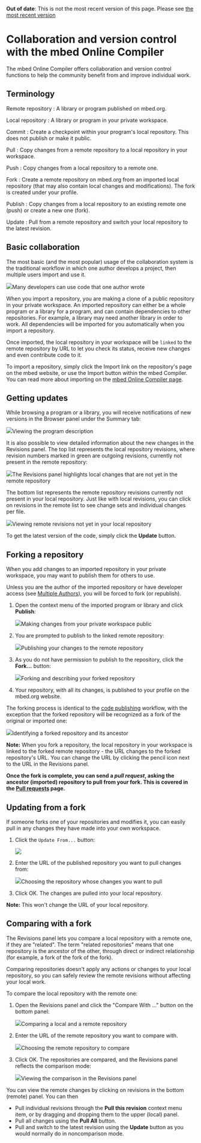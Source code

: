 <span class="warnings">**Out of date**: This is not the most recent version of this page. Please see [the most recent version](https://os.mbed.com/docs/latest/tools/collab-online-comp.html)</span>
# Collaboration and version control with the mbed Online Compiler

The mbed Online Compiler offers collaboration and version control functions to help the community benefit from and improve individual work.

## Terminology

Remote repository
:	A library or program published on mbed.org.

Local repository
:	A library or program in your private workspace. 

Commit
:	Create a checkpoint within your program's local repository. This does not publish or make it public.

Pull
:	Copy changes from a remote repository to a local repository in your workspace.

Push
:	Copy changes from a local repository to a remote one.

Fork
:	Create a remote repository on mbed.org from an imported local repository (that may also contain local changes and modifications). The fork is created under your profile.

Publish
:	Copy changes from a local repository to an existing remote one (push) or create a new one (fork).

Update
:	Pull from a remote repository and switch your local repository to the latest revision.

## Basic collaboration

The most basic (and the most popular) usage of the collaboration system is the traditional workflow in which one author develops a project, then multiple users import and use it.

<span class="images">![](images/basic_collab.png)<span>Many developers can use code that one author wrote</span></span>

When you import a repository, you are making a clone of a public repository in your private workspace. An imported repository can either be a whole program or a library for a program, and can contain dependencies to other repositories. For example, a library may need another library in order to work. All dependencies will be imported for you automatically when you import a repository.

Once imported, the local repository in your workspace will be `linked` to the remote repository by URL to let you check its status, receive new changes and even contribute code to it.

To import a repository, simply click the Import link on the repository's page on the mbed website, or use the Import button within the mbed Compiler. You can read more about importing on the [mbed Online Compiler page](../dev_tools/online_comp.md).

## Getting updates

While browsing a program or a library, you will receive notifications of new versions in the Browser panel under the Summary tab:

<span class="images">![](images/updates.png)<span>Viewing the program description</span></span>

It is also possible to view detailed information about the new changes in the Revisions panel. The top list represents the local repository revisions, where revision numbers marked in green are outgoing revisions, currently not present in the remote repository:

<span class="images">![](images/green_revisions.png)<span>The Revisions panel highlights local changes that are not yet in the remote repository</span></span>

The bottom list represents the remote repository revisions currently not present in your local repository. Just like with local revisions, you can click on revisions in the remote list to see change sets and individual changes per file.

<span class="images">![](images/incoming_revisions.png)<span>Viewing remote revisions not yet in your local repository</span></span>

To get the latest version of the code, simply click the **Update** button.

## Forking a repository

When you add changes to an imported repository in your private workspace, you may want to publish them for others to use.

Unless you are the author of the imported repository or have developer access (see [Multiple Authors](mult_auth.md)), you will be forced to fork (or republish).

1. Open the context menu of the imported program or library and click **Publish**:

	<span class="images">![](images/publish.png)<span>Making changes from your private workspace public</span></span>

1. You are prompted to publish to the linked remote repository:

	<span class="images">![](images/publish_prompt.png)<span>Publishing your changes to the remote repository</span></span>

1. As you do not have permission to publish to the repository, click the **Fork...** button:

	<span class="images">![](images/fork.png)<span>Forking and describing your forked repository</span></span>

1. Your repository, with all its changes, is published to your profile on the mbed.org website.

The forking process is identical to the [code publishing](publishing_code.md) workflow, with the exception that the forked repository will be recognized as a fork of the original or imported one:

<span class="images">![](images/fork_indication.png)<span>Identifying a forked repository and its ancestor</span></span>

<span class="notes">**Note:** When you fork a repository, the local repository in your workspace is linked to the forked remote repository - the URL changes to the forked repository's URL. You can change the URL by clicking the pencil icon next to the URL in the Revisions panel.</span>

**Once the fork is complete, you can send a *pull request*, asking the ancestor (imported) repository to pull from your fork. This is covered in the [Pull requests](pull_requests.md) page.**

## Updating from a fork

If someone forks one of your repositories and modifies it, you can easily pull in any changes they have made into your own workspace. 

1. Click the `Update From...` button:

	<span class="images">![](images/update_from.png)</span>

1. Enter the URL of the published repository you want to pull changes from:

	<span class="images">![](images/repo_url.png)<span>Choosing the repository whose changes you want to pull</span></span>

1. Click OK. The changes are pulled into your local repository.

<span class="notes">**Note:** This won't change the URL of your local repository.</span>

## Comparing with a fork

The Revisions panel lets you compare a local repository with a remote one, if they are "related". The term "related repositories" means that one repository is the ancestor of the other, through direct or indirect relationship (for example, a fork of the fork of the fork).

Comparing repositories doesn't apply any actions or changes to your local repository, so you can safely review the remote revisions without affecting your local work.

To compare the local repository with the remote one:

1. Open the Revisions panel and click the "Compare With ..." button on the bottom panel:

	<span class="images">![](images/compare_repo.png)<span>Comparing a local and a remote repository</span></span>

1. Enter the URL of the remote repository you want to compare with.

	<span class="images">![](images/repo_url_compare.png)<span>Choosing the remote repository to compare</span></span>

1. Click OK. The repositories are compared, and the Revisions panel reflects the comparison mode:

	<span class="images">![](images/comparing_repos.png)<span>Viewing the comparison in the Revisions panel</span></span>

You can view the remote changes by clicking on revisions in the bottom (remote) panel. You can then

* Pull individual revisions through the **Pull this revision** context menu item, or by dragging and dropping them to the upper (local) panel.
* Pull all changes using the **Pull All** button.
* Pull and switch to the latest revision using the **Update** button as you would normally do in noncomparison mode.
